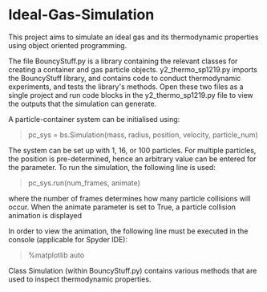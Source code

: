 # Ideal-Gas-Simulation

This project aims to simulate an ideal gas and its thermodynamic properties using object oriented programming. 

The file BouncyStuff.py is a library containing the relevant classes for creating a container and gas particle objects. 
y2_thermo_sp1219.py imports the BouncyStuff library, and contains code to conduct thermodynamic experiments, and 
tests the library's methods. Open these two files as a single project and run code blocks in the y2_thermo_sp1219.py file 
to view the outputs that the simulation can generate. 

A particle-container system can be initialised using:

> pc_sys = bs.Simulation(mass, radius, position, velocity, particle_num)

The system can be set up with 1, 16, or 100 particles. For multiple particles, the position is pre-determined, hence an
arbitrary value can be entered for the parameter. 
To run the simulation, the following line is used:

> pc_sys.run(num_frames, animate)

where the number of frames determines how many particle collisions will occur.
When the animate parameter is set to True, a particle collision animation is displayed

In order to view the animation, the following line must be executed in the console (applicable for Spyder IDE):

> %matplotlib auto

Class Simulation (within BouncyStuff.py) contains various methods that are used to inspect thermodynamic properties. 

